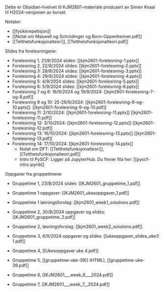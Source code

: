 
Dette er Obsidian-hvelvet til KJM2601-materiale produsert av Simen Kvaal til H2024-versjonen av kurset.

Notater:
* [[fysikkrepetisjon]]
* [[Notat om Maxwell og Schrödinger og Born-Oppenheimer.pdf]]
* [[Tetthetsfunksjonalteori]], [[Tetthetsfunksjonalteori.pdf]]


Slides fra forelesningene:
* Forelesning 1, 21/8/2024 slides: [[kjm2601-forelesning-1.pptx]]
* Forelesning 2, 22/8/2024 slides: [[kjm2601-forelesning-2.pptx]]
* Forelesning 3: 28/8/2024 slides: [[kjm2601-forelesning-3.pptx]]
* Forelesning 4: 29/8/2024 slides: [[kjm2601-forelesning-4.pptx]]
* Forelesning 5: 4/9/2024 slides: [[kjm2601-forelesning-5.pptx]]
* Forelesning 6: 5/9/2024 slides: [[kjm2601-forelesning-6.pptx]]
* Forelesning 7 og 8: 18/9/2024 og 19/9/2024: [[kjm2601-forelesning-7-og-8.pdf]]
* Forelesning 9 og 10: 25-26/9/2024: [[kjm2601-forelesning-9-og-10.pptx]]. [[kjm2601-forelesning-9-og-10.pdf]]
* Forelesning 11: 2/10/2024: [[kjm2601-forelesning-11.pptx]] [[kjm2601-forelesning-11.pdf]]
* Forelesning 12: 3/10/2024: [[kjm2601-forelesning-12.pptx]] [[kjm2601-forelesning-12.pdf]]
* Forelesning 13: 16/10/2024: [[kjm2601-forelesning-13.pptx]] [[kjm2601-forelesning-13.pdf]]
* Forelesning 14: 17/10/2024: [[kjm2601-forelesning-14.pptx]]
	* Notat om DFT: [[Tetthetsfunksjonalteori]], [[Tetthetsfunksjonalteori.pdf]]
	* Intro til PySCF: Ligger på JupyterHub. Du finner fila her: [[pyscf-intro.ipynb]]


Oppgaver fra gruppetimene
* Gruppetime 1, 23/8/2024 slides: [[KJM2601_gruppetime_1.pdf]]
* Gruppetime 1 oppgaver: [[KJM2601_ukesoppgaver_1.pdf]]
* Gruppetime 1 løsningsforslag: [[kjm2601_week1_solutions.pdf]]

* Gruppetime 2, 30/8/2024 oppgaver og slides: [[KJM2601_gruppetime_2.pdf]]
* Gruppetime 2, løsningsforslag: [[kjm2601_week2_solutions.pdf]]
* Gruppetime 3, 6/9/2024 oppgaver og slides: [[ukeoppgaver_slides_uke3 1.pdf]]
* Gruppetime 4, [[Ukesoppgaver uke 4.pdf]]
* Gruppetime 5, [[gruppetime-uke-39]] (HTML), [[gruppetime-uke-39.pdf]]
* Gruppetime 6, [[KJM2601___week_6___2024.pdf]]
* Gruppetime 7, [[KJM2601___week_7__2024.pdf]]

